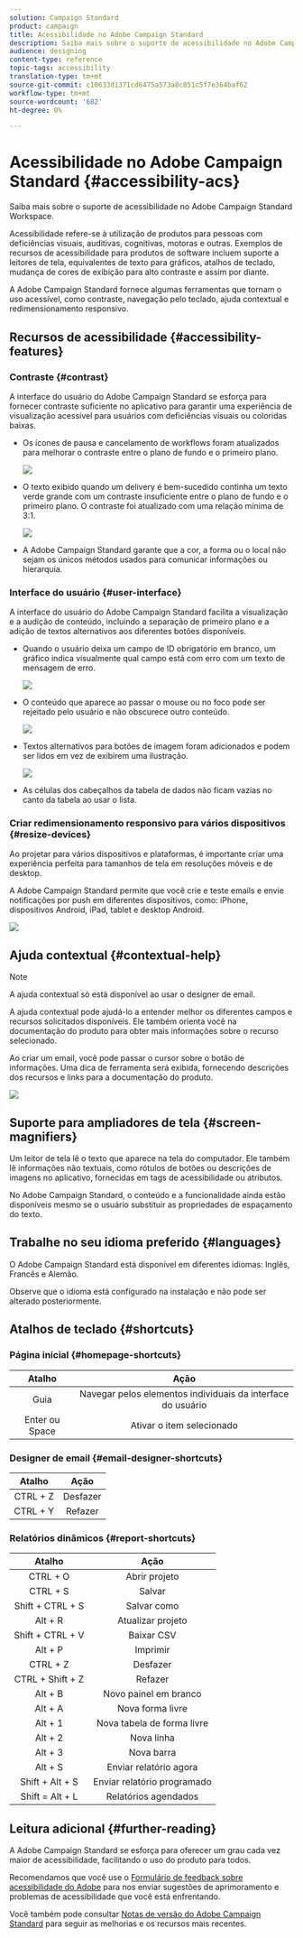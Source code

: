 ```yaml
---
solution: Campaign Standard
product: campaign
title: Acessibilidade no Adobe Campaign Standard
description: Saiba mais sobre o suporte de acessibilidade no Adobe Campaign Standard Workspace.
audience: designing
content-type: reference
topic-tags: accessibility
translation-type: tm+mt
source-git-commit: c10633d1371cd6475a573a8c851c5f7e364baf62
workflow-type: tm+mt
source-wordcount: '682'
ht-degree: 0%

---
```



# Acessibilidade no Adobe Campaign Standard {#accessibility-acs}

Saiba mais sobre o suporte de acessibilidade no Adobe Campaign Standard Workspace.

Acessibilidade refere-se à utilização de produtos para pessoas com deficiências visuais, auditivas, cognitivas, motoras e outras. Exemplos de recursos de acessibilidade para produtos de software incluem suporte a leitores de tela, equivalentes de texto para gráficos, atalhos de teclado, mudança de cores de exibição para alto contraste e assim por diante.

A Adobe Campaign Standard fornece algumas ferramentas que tornam o uso acessível, como contraste, navegação pelo teclado, ajuda contextual e redimensionamento responsivo.

## Recursos de acessibilidade {#accessibility-features}

### Contraste {#contrast}

A interface do usuário do Adobe Campaign Standard se esforça para fornecer contraste suficiente no aplicativo para garantir uma experiência de visualização acessível para usuários com deficiências visuais ou coloridas baixas.

* Os ícones de pausa e cancelamento de workflows foram atualizados para melhorar o contraste entre o plano de fundo e o primeiro plano.

   ![](assets/accessibility_1.png)

* O texto exibido quando um delivery é bem-sucedido continha um texto verde grande com um contraste insuficiente entre o plano de fundo e o primeiro plano. O contraste foi atualizado com uma relação mínima de 3:1.

   ![](assets/accessibility_2.png)

* A Adobe Campaign Standard garante que a cor, a forma ou o local não sejam os únicos métodos usados para comunicar informações ou hierarquia.

### Interface do usuário {#user-interface}

A interface do usuário do Adobe Campaign Standard facilita a visualização e a audição de conteúdo, incluindo a separação de primeiro plano e a adição de textos alternativos aos diferentes botões disponíveis.

* Quando o usuário deixa um campo de ID obrigatório em branco, um gráfico indica visualmente qual campo está com erro com um texto de mensagem de erro.

   ![](assets/accessibility_3.png)

* O conteúdo que aparece ao passar o mouse ou no foco pode ser rejeitado pelo usuário e não obscurece outro conteúdo.

   ![](assets/accessibility_4.png)

* Textos alternativos para botões de imagem foram adicionados e podem ser lidos em vez de exibirem uma ilustração.

   ![](assets/accessibility_5.png)

* As células dos cabeçalhos da tabela de dados não ficam vazias no canto da tabela ao usar o lista.

### Criar redimensionamento responsivo para vários dispositivos {#resize-devices}

Ao projetar para vários dispositivos e plataformas, é importante criar uma experiência perfeita para tamanhos de tela em resoluções móveis e de desktop.

A Adobe Campaign Standard permite que você crie e teste emails e envie notificações por push em diferentes dispositivos, como: iPhone, dispositivos Android, iPad, tablet e desktop Android.

![](assets/accessibility_6.png)

## Ajuda contextual {#contextual-help}

>[!NOTE]
>
> A ajuda contextual só está disponível ao usar o designer de email.

A ajuda contextual pode ajudá-lo a entender melhor os diferentes campos e recursos solicitados disponíveis. Ele também orienta você na documentação do produto para obter mais informações sobre o recurso selecionado.

Ao criar um email, você pode passar o cursor sobre o botão de informações. Uma dica de ferramenta será exibida, fornecendo descrições dos recursos e links para a documentação do produto.

![](assets/accessibility_7.png)

## Suporte para ampliadores de tela {#screen-magnifiers}

Um leitor de tela lê o texto que aparece na tela do computador. Ele também lê informações não textuais, como rótulos de botões ou descrições de imagens no aplicativo, fornecidas em tags de acessibilidade ou atributos.

No Adobe Campaign Standard, o conteúdo e a funcionalidade ainda estão disponíveis mesmo se o usuário substituir as propriedades de espaçamento do texto.

## Trabalhe no seu idioma preferido {#languages}

O Adobe Campaign Standard está disponível em diferentes idiomas: Inglês, Francês e Alemão.

Observe que o idioma está configurado na instalação e não pode ser alterado posteriormente.

## Atalhos de teclado {#shortcuts}

### Página inicial {#homepage-shortcuts}

| Atalho | Ação |
|:-:|:-:|
| Guia | Navegar pelos elementos individuais da interface do usuário |
| Enter ou Space | Ativar o item selecionado |

### Designer de email {#email-designer-shortcuts}

| Atalho | Ação |
|:-:|:-:|
| CTRL + Z | Desfazer |
| CTRL + Y | Refazer |

### Relatórios dinâmicos {#report-shortcuts}

| Atalho | Ação |
|:-:|:-:|
| CTRL + O | Abrir projeto |
| CTRL + S | Salvar |
| Shift + CTRL + S | Salvar como |
| Alt + R | Atualizar projeto |
| Shift + CTRL + V | Baixar CSV |
| Alt + P | Imprimir |
| CTRL + Z | Desfazer |
| CTRL + Shift + Z | Refazer |
| Alt + B | Novo painel em branco |
| Alt + A | Nova forma livre |
| Alt + 1 | Nova tabela de forma livre |
| Alt + 2 | Nova linha |
| Alt + 3 | Nova barra |
| Alt + S | Enviar relatório agora |
| Shift + Alt + S | Enviar relatório programado |
| Shift = Alt + L | Relatórios agendados |

## Leitura adicional {#further-reading}

A Adobe Campaign Standard se esforça para oferecer um grau cada vez maior de acessibilidade, facilitando o uso do produto para todos.

Recomendamos que você use o [Formulário de feedback sobre acessibilidade do Adobe](https://www.adobe.com/accessibility/feedback.html) para nos enviar sugestões de aprimoramento e problemas de acessibilidade que você está enfrentando.

Você também pode consultar [Notas de versão do Adobe Campaign Standard](https://experienceleague.adobe.com/docs/campaign-standard/using/release-notes/release-notes.html?lang=en#release-notes) para seguir as melhorias e os recursos mais recentes.